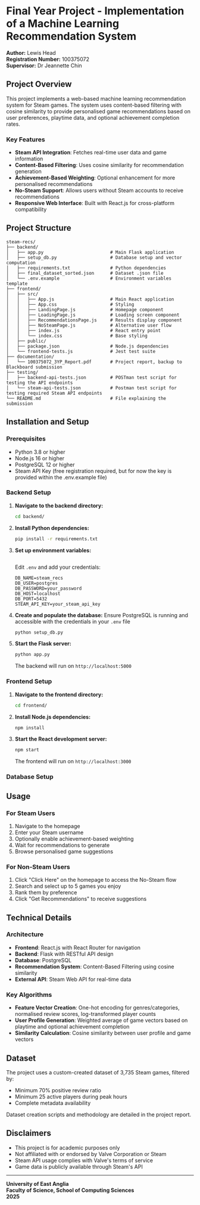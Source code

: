 # Final Year Project - Implementation of a Machine Learning Recommendation System

**Author:** Lewis Head  
**Registration Number:** 100375072  
**Supervisor:** Dr Jeannette Chin  

## Project Overview

This project implements a web-based machine learning recommendation system for Steam games. The system uses content-based filtering with cosine similarity to provide personalised game recommendations based on user preferences, playtime data, and optional achievement completion rates.

### Key Features
- **Steam API Integration**: Fetches real-time user data and game information
- **Content-Based Filtering**: Uses cosine similarity for recommendation generation
- **Achievement-Based Weighting**: Optional enhancement for more personalised recommendations
- **No-Steam Support**: Allows users without Steam accounts to receive recommendations
- **Responsive Web Interface**: Built with React.js for cross-platform compatibility

## Project Structure

```
steam-recs/
├── backend/
│   ├── app.py                         # Main Flask application
│   ├── setup_db.py                    # Database setup and vector computation
│   ├── requirements.txt               # Python dependencies
│   ├── final_dataset_sorted.json      # Dataset .json file
│   └── .env.example                   # Environment variables template
├── frontend/
│   ├── src/
│   │   ├── App.js                     # Main React application
│   │   ├── App.css                    # Styling
│   │   ├── LandingPage.js             # Homepage component
│   │   ├── LoadingPage.js             # Loading screen component
│   │   ├── RecommendationsPage.js     # Results display component
│   │   ├── NoSteamPage.js             # Alternative user flow
│   │   ├── index.js                   # React entry point
│   │   └── index.css                  # Base styling
│   ├── public/
│   ├── package.json                   # Node.js dependencies
│   └── frontend-tests.js              # Jest test suite
├── documentation/
│   └── 100375072_3YP_Report.pdf       # Project report, backup to Blackboard submission
├── testing/
│   ├── backend-api-tests.json         # POSTman test script for testing the API endpoints
│   └── steam-api-tests.json           # Postman test script for testing required Steam API endpoints
└── README.md                          # File explaining the submission
```

## Installation and Setup

### Prerequisites
- Python 3.8 or higher
- Node.js 16 or higher
- PostgreSQL 12 or higher
- Steam API Key (free registration required, but for now the key is provided within the .env.example file)

### Backend Setup

1. **Navigate to the backend directory:**
   ```bash
   cd backend/
   ```

2. **Install Python dependencies:**
   ```bash
   pip install -r requirements.txt
   ```

3. **Set up environment variables:**
   ```bash
   ```
   Edit `.env` and add your credentials:
   ```
   DB_NAME=steam_recs
   DB_USER=postgres
   DB_PASSWORD=your_password
   DB_HOST=localhost
   DB_PORT=5432
   STEAM_API_KEY=your_steam_api_key
   ```

4. **Create and populate the database:**
   Ensure PostgreSQL is running and accessible with the credentials in your `.env` file
   ```bash
   python setup_db.py
   ```

5. **Start the Flask server:**
   ```bash
   python app.py
   ```
   The backend will run on `http://localhost:5000`

### Frontend Setup

1. **Navigate to the frontend directory:**
   ```bash
   cd frontend/
   ```

2. **Install Node.js dependencies:**
   ```bash
   npm install
   ```

3. **Start the React development server:**
   ```bash
   npm start
   ```
   The frontend will run on `http://localhost:3000`

### Database Setup


## Usage

### For Steam Users
1. Navigate to the homepage
2. Enter your Steam username
3. Optionally enable achievement-based weighting
4. Wait for recommendations to generate
5. Browse personalised game suggestions

### For Non-Steam Users
1. Click "Click Here" on the homepage to access the No-Steam flow
2. Search and select up to 5 games you enjoy
3. Rank them by preference
4. Click "Get Recommendations" to receive suggestions


## Technical Details

### Architecture
- **Frontend**: React.js with React Router for navigation
- **Backend**: Flask with RESTful API design
- **Database**: PostgreSQL
- **Recommendation System**: Content-Based Filtering using cosine similarity
- **External API**: Steam Web API for real-time data

### Key Algorithms
- **Feature Vector Creation**: One-hot encoding for genres/categories, normalised review scores, log-transformed player counts
- **User Profile Generation**: Weighted average of game vectors based on playtime and optional achievement completion
- **Similarity Calculation**: Cosine similarity between user profile and game vectors

## Dataset

The project uses a custom-created dataset of 3,735 Steam games, filtered by:
- Minimum 70% positive review ratio
- Minimum 25 active players during peak hours
- Complete metadata availability

Dataset creation scripts and methodology are detailed in the project report.


## Disclaimers

- This project is for academic purposes only
- Not affiliated with or endorsed by Valve Corporation or Steam
- Steam API usage complies with Valve's terms of service
- Game data is publicly available through Steam's API

---

**University of East Anglia**  
**Faculty of Science, School of Computing Sciences**  
**2025**